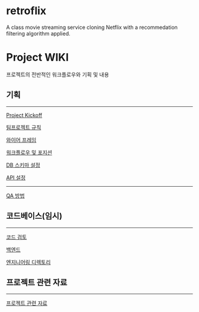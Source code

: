 # retroflix
A class movie streaming service cloning Netflix with a recommedation filtering algorithm applied.


# Project WIKI

프로젝트의 전반적인 워크플로우와 기획 및 내용

## 기획

---

[Project Kickoff](https://www.notion.so/Project-Kickoff-228942fc6112461b9d220f61714822aa)

[팀프로젝트 규칙](https://www.notion.so/525cf9cccb6a464ba5c199f80bfcb23f)

[와이어 프레임](https://www.notion.so/e5bff9d145314594a06a585943806764)

[워크플로우 및 포지션](https://www.notion.so/b47c69d8446d410faafc89e959d16230)

[DB 스키마 설정](https://www.notion.so/DB-c8fba0a5f3084868aceb9b29fbcf4534)

[API 설정](https://www.notion.so/API-cb099a507afb4c45bab4569f2a3248a0)

---

[QA 방법](https://www.notion.so/QA-b70d39ea7cd846d091aedcec7367ff9e)

## 코드베이스(임시)

---

[코드 검토](https://www.notion.so/25e5fa199b2f4e2d96c8572fd6b77ca6)

[백엔드](https://www.notion.so/bb63aa59f1584e9fb9a496173111d448)

[엔지니어링 디렉토리](https://www.notion.so/a4b1363e10aa4d35b9192c1e1f4ec682)

## 프로젝트 관련 자료

---

[프로젝트 관련 자료](https://www.notion.so/6e01739796154bafa0e907939600e4a8)

